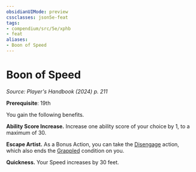 ```yaml
---
obsidianUIMode: preview
cssclasses: json5e-feat
tags:
- compendium/src/5e/xphb
- feat
aliases:
- Boon of Speed
---
```

# Boon of Speed
*Source: Player's Handbook (2024) p. 211*  

**Prerequisite**: 19th

You gain the following benefits.

**Ability Score Increase.** Increase one ability score of your choice by 1, to a maximum of 30.

**Escape Artist.** As a Bonus Action, you can take the [Disengage](actions.md#Disengage) action, which also ends the [Grappled](conditions.md#Grappled) condition on you.

**Quickness.** Your Speed increases by 30 feet.